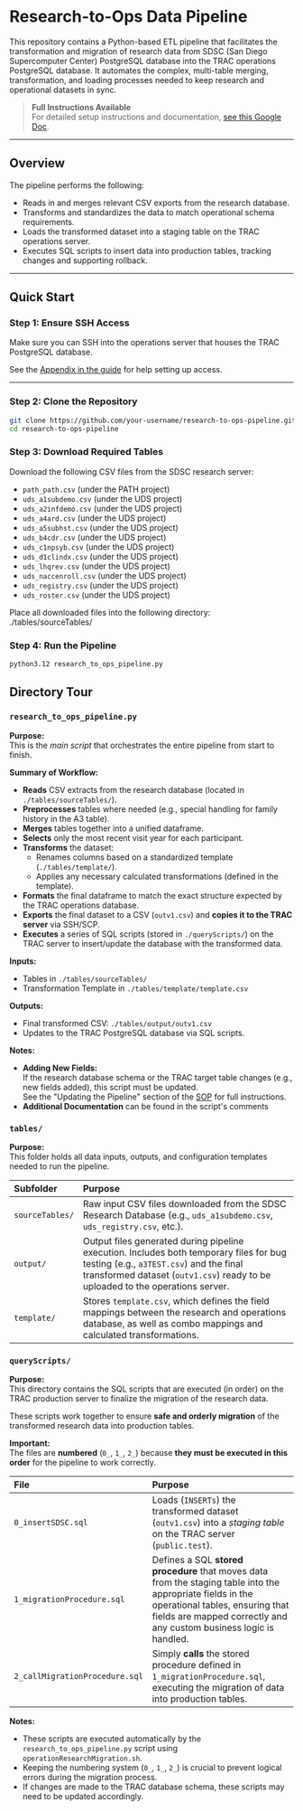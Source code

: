 # Research-to-Ops Data Pipeline

This repository contains a Python-based ETL pipeline that facilitates the transformation and migration of research data from SDSC (San Diego Supercomputer Center) PostgreSQL database into the TRAC operations PostgreSQL database. It automates the complex, multi-table merging, transformation, and loading processes needed to keep research and operational datasets in sync.

> **Full Instructions Available**  
For detailed setup instructions and documentation, [see this Google Doc](https://docs.google.com/document/d/1RbJdK05GV0i78IYPc521CvKf5H9oPlrgtkRVXOUEhYc/edit?tab=t.0).

---

## Overview

The pipeline performs the following:
- Reads in and merges relevant CSV exports from the research database.
- Transforms and standardizes the data to match operational schema requirements.
- Loads the transformed dataset into a staging table on the TRAC operations server.
- Executes SQL scripts to insert data into production tables, tracking changes and supporting rollback.

---

##  Quick Start

###  Step 1: Ensure SSH Access
Make sure you can SSH into the operations server that houses the TRAC PostgreSQL database.

 See the [Appendix in the guide](https://docs.google.com/document/d/1RbJdK05GV0i78IYPc521CvKf5H9oPlrgtkRVXOUEhYc/edit?tab=t.0) for help setting up access.

---

###  Step 2: Clone the Repository

```bash
git clone https://github.com/your-username/research-to-ops-pipeline.git
cd research-to-ops-pipeline
```
###  Step 3: Download Required Tables

Download the following CSV files from the SDSC research server:

- `path_path.csv` (under the PATH project)
- `uds_a1subdemo.csv` (under the UDS project)
- `uds_a2infdemo.csv` (under the UDS project)
- `uds_a4ard.csv` (under the UDS project)
- `uds_a5subhst.csv` (under the UDS project)
- `uds_b4cdr.csv` (under the UDS project)
- `uds_c1npsyb.csv` (under the UDS project)
- `uds_d1clindx.csv` (under the UDS project)
- `uds_lhqrev.csv` (under the UDS project)
- `uds_naccenroll.csv` (under the UDS project)
- `uds_registry.csv` (under the UDS project)
- `uds_roster.csv` (under the UDS project)

 Place all downloaded files into the following directory:
 ./tables/sourceTables/

 ###  Step 4: Run the Pipeline
 ```bash
 python3.12 research_to_ops_pipeline.py
 ```

 ## Directory Tour

### `research_to_ops_pipeline.py`
**Purpose:**  
This is the *main script* that orchestrates the entire pipeline from start to finish.

**Summary of Workflow:**
- **Reads** CSV extracts from the research database (located in `./tables/sourceTables/`).
- **Preprocesses** tables where needed (e.g., special handling for family history in the A3 table).
- **Merges** tables together into a unified dataframe.
- **Selects** only the most recent visit year for each participant.
- **Transforms** the dataset:
  - Renames columns based on a standardized template (`./tables/template/`).
  - Applies any necessary calculated transformations (defined in the template).
- **Formats** the final dataframe to match the exact structure expected by the TRAC operations database.
- **Exports** the final dataset to a CSV (`outv1.csv`) and **copies it to the TRAC server** via SSH/SCP.
- **Executes** a series of SQL scripts (stored in `./queryScripts/`) on the TRAC server to insert/update the database with the transformed data.

**Inputs:**
- Tables in `./tables/sourceTables/`
- Transformation Template in `./tables/template/template.csv`

**Outputs:**
- Final transformed CSV: `./tables/output/outv1.csv`
- Updates to the TRAC PostgreSQL database via SQL scripts.

**Notes:**
- **Adding New Fields:**  
  If the research database schema or the TRAC target table changes (e.g., new fields added), this script must be updated.  
  See the "Updating the Pipeline" section of the [SOP](https://docs.google.com/document/d/1RbJdK05GV0i78IYPc521CvKf5H9oPlrgtkRVXOUEhYc/edit?tab=t.0) for full instructions.
- **Additional Documentation** can be found in the script's comments

### `tables/`
**Purpose:**  
This folder holds all data inputs, outputs, and configuration templates needed to run the pipeline.

| Subfolder        | Purpose |
|:-----------------|:--------|
| `sourceTables/`  | Raw input CSV files downloaded from the SDSC Research Database (e.g., `uds_a1subdemo.csv`, `uds_registry.csv`, etc.). |
| `output/`        | Output files generated during pipeline execution. Includes both temporary files for bug testing (e.g., `a3TEST.csv`) and the final transformed dataset (`outv1.csv`) ready to be uploaded to the operations server. |
| `template/`      | Stores `template.csv`, which defines the field mappings between the research and operations database, as well as combo mappings and calculated transformations. |

### `queryScripts/`

**Purpose:**  
This directory contains the SQL scripts that are executed (in order) on the TRAC production server to finalize the migration of the research data.

These scripts work together to ensure **safe and orderly migration** of the transformed research data into production tables.

**Important:**  
The files are **numbered** (`0_`, `1_`, `2_`) because **they must be executed in this order** for the pipeline to work correctly.

| File | Purpose |
|:---|:---|
| `0_insertSDSC.sql` | Loads (`INSERTs`) the transformed dataset (`outv1.csv`) into a *staging table* on the TRAC server (`public.test`). |
| `1_migrationProcedure.sql` | Defines a SQL **stored procedure** that moves data from the staging table into the appropriate fields in the operational tables, ensuring that fields are mapped correctly and any custom business logic is handled. |
| `2_callMigrationProcedure.sql` | Simply **calls** the stored procedure defined in `1_migrationProcedure.sql`, executing the migration of data into production tables. |

**Notes:**
- These scripts are executed automatically by the `research_to_ops_pipeline.py` script using `operationResearchMigration.sh`.
- Keeping the numbering system (`0_`, `1_`, `2_`) is crucial to prevent logical errors during the migration process.
- If changes are made to the TRAC database schema, these scripts may need to be updated accordingly.